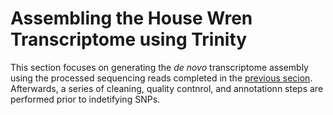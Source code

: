 # Assembling the House Wren Transcriptome using Trinity
This section focuses on generating the _de novo_ transcriptome assembly using the processed sequencing reads completed in the [previous secion](./read_processing.md).  Afterwards, a series of cleaning, quality contnrol, and annotationn steps are performed prior to indetifying SNPs.
